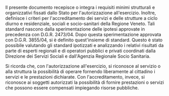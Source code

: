 Il presente documento recepisce o integra i requisiti minimi strutturali e organizzativi fissati dallo Stato per l'autorizzazione all'esercizio. Inoltre, definisce i criteri per l'accreditamento dei servizi e delle strutture a ciclo diurno e residenziale, sociali e socio-sanitari della Regione Veneto. Tali standard nascono dalla sperimentazione delle ipotesi approvate in precedenza con D.G.R. 2473/04. Dopo questa sperimentazione approvata con D.G.R. 3855/04, si è definito quest'insieme di standard. Questo è stato possibile valutando gli standard ipotizzati e analizzando i relativi risultati da parte di esperti regionali e di operatori pubblici e privati coordinati dalla Direzione dei Servizi Sociali e dall'Agenzia Regionale Socio Sanitaria.

Si ricorda che, con l'autorizzazione all'esercizio, si riconosce al servizio o alla struttura la possibilità di operare fornendo liberamente al cittadino i servizi e le prestazioni dichiarate. Con l'accreditamento, invece, si riconosce ai soggetti autorizzati la possibilità di fornire prestazioni o servizi che possono essere compensati impiegando risorse pubbliche.